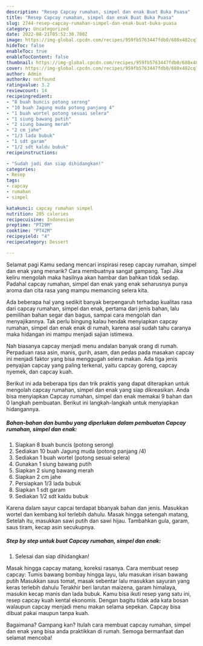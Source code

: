 ```yaml
---
description: "Resep Capcay rumahan, simpel dan enak Buat Buka Puasa"
title: "Resep Capcay rumahan, simpel dan enak Buat Buka Puasa"
slug: 2744-resep-capcay-rumahan-simpel-dan-enak-buat-buka-puasa
category: Uncategorized
date: 2022-08-21T05:52:30.700Z
image: https://img-global.cpcdn.com/recipes/959fb5763447fdb0/680x482cq70/capcay-rumahan-simpel-dan-enak-foto-resep-utama.jpg
hideToc: false
enableToc: true
enableTocContent: false
thumbnail: https://img-global.cpcdn.com/recipes/959fb5763447fdb0/680x482cq70/capcay-rumahan-simpel-dan-enak-foto-resep-utama.jpg
cover: https://img-global.cpcdn.com/recipes/959fb5763447fdb0/680x482cq70/capcay-rumahan-simpel-dan-enak-foto-resep-utama.jpg
author: Admin
authorAv: notfound
ratingvalue: 3.2
reviewcount: 14
recipeingredient:
- "8 buah buncis potong serong"
- "10 buah Jagung muda potong panjang 4"
- "1 buah wortel potong sesuai selera"
- "1 siung bawang putih"
- "2 siung bawang merah"
- "2 cm jahe"
- "1/3 lada bubuk"
- "1 sdt garam"
- "1/2 sdt kaldu bubuk"
recipeinstructions:

- "Sudah jadi dan siap dihidangkan!"
categories:
- Resep
tags:
- capcay
- rumahan
- simpel

katakunci: capcay rumahan simpel 
nutrition: 205 calories
recipecuisine: Indonesian
preptime: "PT29M"
cooktime: "PT42M"
recipeyield: "4"
recipecategory: Dessert

---
```



Selamat pagi Kamu sedang mencari inspirasi resep capcay rumahan, simpel dan enak yang menarik? Cara membuatnya sangat gampang. Tapi Jika keliru mengolah maka hasilnya akan hambar dan bahkan tidak sedap. Padahal capcay rumahan, simpel dan enak yang enak seharusnya punya aroma dan cita rasa yang mampu memancing selera kita.


Ada beberapa hal yang sedikit banyak berpengaruh terhadap kualitas rasa dari capcay rumahan, simpel dan enak, pertama dari jenis bahan, lalu pemilihan bahan segar dan bagus, sampai cara mengolah dan menyajikannya. Tak perlu bingung kalau hendak menyiapkan capcay rumahan, simpel dan enak enak di rumah, karena asal sudah tahu caranya maka hidangan ini mampu menjadi sajian istimewa.

Nah biasanya capcay menjadi menu andalan banyak orang di rumah. Perpaduan rasa asin, manis, gurih, asam, dan pedas pada masakan capcay ini menjadi faktor yang bisa menggugah selera makan. Ada tiga jenis penyajian capcay yang paling terkenal, yaitu capcay goreng, capcay nyemek, dan capcay kuah.


Berikut ini ada beberapa tips dan trik praktis yang dapat diterapkan untuk mengolah capcay rumahan, simpel dan enak yang siap dikreasikan. Anda bisa menyiapkan Capcay rumahan, simpel dan enak memakai 9 bahan dan 0 langkah pembuatan. Berikut ini langkah-langkah untuk menyiapkan hidangannya.

<!--inarticleads1-->

##### Bahan-bahan dan bumbu yang diperlukan dalam pembuatan Capcay rumahan, simpel dan enak:

1. Siapkan 8 buah buncis (potong serong)
1. Sediakan 10 buah Jagung muda (potong panjang /4)
1. Sediakan 1 buah wortel (potong sesuai selera)
1. Gunakan 1 siung bawang putih
1. Siapkan 2 siung bawang merah
1. Siapkan 2 cm jahe
1. Persiapkan 1/3 lada bubuk
1. Siapkan 1 sdt garam
1. Sediakan 1/2 sdt kaldu bubuk


Karena dalam sayur capcai terdapat bbanyak bahan dan jenis. Masukkan wortel dan kembang kol terlebih dahulu. Masak hingga setengah matang, Setelah itu, masukkan sawi putih dan sawi hijau. Tambahkan gula, garam, saus tiram, kecap asin secukupnya. 

<!--inarticleads2-->

##### Step by step untuk buat Capcay rumahan, simpel dan enak:


1. Selesai dan siap dihidangkan!

Masak hingga capcay matang, koreksi rasanya. Cara membuat resep capcay: Tumis bawang bombay hingga layu, lalu masukan irisan bawang putih Masukkan saus tomat, masak sebentar lalu masukkan sayuran yang keras terlebih dahulu Terakhir beri larutan maizena, garam himalaya, masukin kecap manis dan lada bubuk. Kamu bisa ikuti resep yang satu ini, resep capcay kuah kental ekonomis. Dengan bagitu tidak ada kata bosan walaupun capcay menjadi menu makan selama sepekan. Capcay bisa dibuat pakai maupun tanpa kuah. 

Bagaimana? Gampang kan? Itulah cara membuat capcay rumahan, simpel dan enak yang bisa anda praktikkan di rumah. Semoga bermanfaat dan selamat mencoba!
